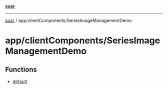[**soar**](../../../README.md)

***

[soar](../../../modules.md) / app/clientComponents/SeriesImageManagementDemo

# app/clientComponents/SeriesImageManagementDemo

## Functions

- [default](functions/default.md)
